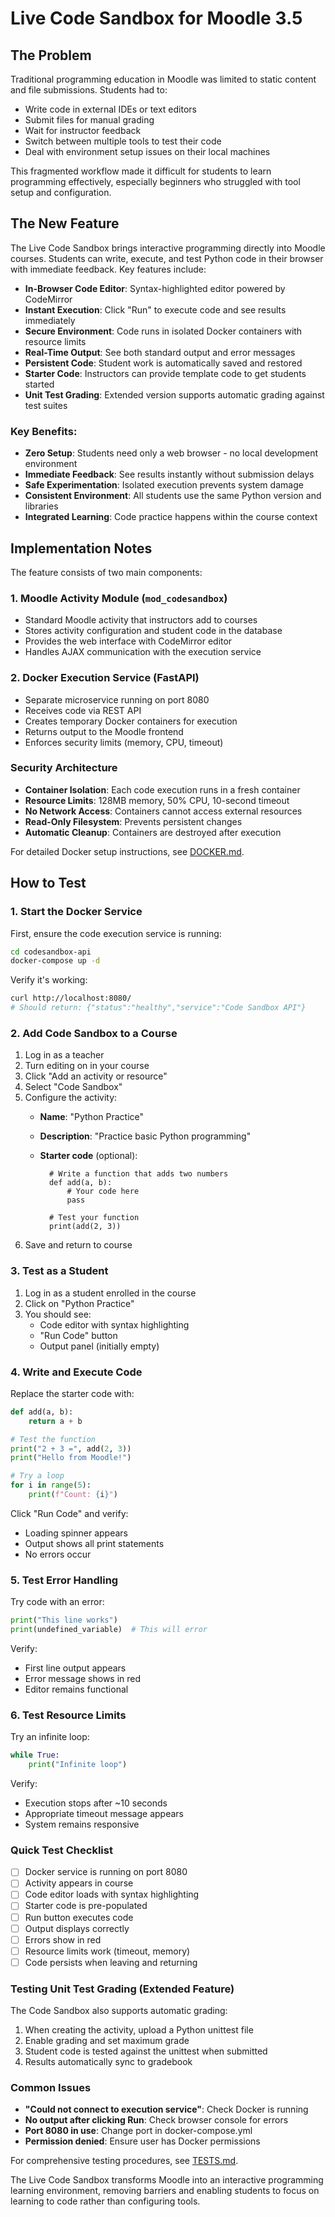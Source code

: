 # Live Code Sandbox for Moodle 3.5

## The Problem

Traditional programming education in Moodle was limited to static content and file submissions. Students had to:
- Write code in external IDEs or text editors
- Submit files for manual grading
- Wait for instructor feedback
- Switch between multiple tools to test their code
- Deal with environment setup issues on their local machines

This fragmented workflow made it difficult for students to learn programming effectively, especially beginners who struggled with tool setup and configuration.

## The New Feature

The Live Code Sandbox brings interactive programming directly into Moodle courses. Students can write, execute, and test Python code in their browser with immediate feedback. Key features include:

- **In-Browser Code Editor**: Syntax-highlighted editor powered by CodeMirror
- **Instant Execution**: Click "Run" to execute code and see results immediately
- **Secure Environment**: Code runs in isolated Docker containers with resource limits
- **Real-Time Output**: See both standard output and error messages
- **Persistent Code**: Student work is automatically saved and restored
- **Starter Code**: Instructors can provide template code to get students started
- **Unit Test Grading**: Extended version supports automatic grading against test suites

### Key Benefits:

- **Zero Setup**: Students need only a web browser - no local development environment
- **Immediate Feedback**: See results instantly without submission delays
- **Safe Experimentation**: Isolated execution prevents system damage
- **Consistent Environment**: All students use the same Python version and libraries
- **Integrated Learning**: Code practice happens within the course context

## Implementation Notes

The feature consists of two main components:

### 1. Moodle Activity Module (`mod_codesandbox`)

- Standard Moodle activity that instructors add to courses
- Stores activity configuration and student code in the database
- Provides the web interface with CodeMirror editor
- Handles AJAX communication with the execution service

### 2. Docker Execution Service (FastAPI)

- Separate microservice running on port 8080
- Receives code via REST API
- Creates temporary Docker containers for execution
- Returns output to the Moodle frontend
- Enforces security limits (memory, CPU, timeout)

### Security Architecture

- **Container Isolation**: Each code execution runs in a fresh container
- **Resource Limits**: 128MB memory, 50% CPU, 10-second timeout
- **No Network Access**: Containers cannot access external resources
- **Read-Only Filesystem**: Prevents persistent changes
- **Automatic Cleanup**: Containers are destroyed after execution

For detailed Docker setup instructions, see [DOCKER.md](DOCKER.md).

## How to Test

### 1. Start the Docker Service
First, ensure the code execution service is running:

```bash
cd codesandbox-api
docker-compose up -d
```

Verify it's working:
```bash
curl http://localhost:8080/
# Should return: {"status":"healthy","service":"Code Sandbox API"}
```

### 2. Add Code Sandbox to a Course
1. Log in as a teacher
2. Turn editing on in your course
3. Click "Add an activity or resource"
4. Select "Code Sandbox"
5. Configure the activity:
    - **Name**: "Python Practice"
    - **Description**: "Practice basic Python programming"
    - **Starter code** (optional):

            # Write a function that adds two numbers
            def add(a, b):
                # Your code here
                pass
    
            # Test your function
            print(add(2, 3))

6. Save and return to course

### 3. Test as a Student
1. Log in as a student enrolled in the course
2. Click on "Python Practice"
3. You should see:
    - Code editor with syntax highlighting
    - "Run Code" button
    - Output panel (initially empty)

### 4. Write and Execute Code
Replace the starter code with:
```python
def add(a, b):
    return a + b

# Test the function
print("2 + 3 =", add(2, 3))
print("Hello from Moodle!")

# Try a loop
for i in range(5):
    print(f"Count: {i}")
```

Click "Run Code" and verify:

- Loading spinner appears
- Output shows all print statements
- No errors occur

### 5. Test Error Handling
Try code with an error:
```python
print("This line works")
print(undefined_variable)  # This will error
```

Verify:

- First line output appears
- Error message shows in red
- Editor remains functional

### 6. Test Resource Limits
Try an infinite loop:
```python
while True:
    print("Infinite loop")
```

Verify:

- Execution stops after ~10 seconds
- Appropriate timeout message appears
- System remains responsive

### Quick Test Checklist

- [ ] Docker service is running on port 8080
- [ ] Activity appears in course
- [ ] Code editor loads with syntax highlighting
- [ ] Starter code is pre-populated
- [ ] Run button executes code
- [ ] Output displays correctly
- [ ] Errors show in red
- [ ] Resource limits work (timeout, memory)
- [ ] Code persists when leaving and returning

### Testing Unit Test Grading (Extended Feature)

The Code Sandbox also supports automatic grading:

1. When creating the activity, upload a Python unittest file
2. Enable grading and set maximum grade
3. Student code is tested against the unittest when submitted
4. Results automatically sync to gradebook

### Common Issues

- **"Could not connect to execution service"**: Check Docker is running
- **No output after clicking Run**: Check browser console for errors
- **Port 8080 in use**: Change port in docker-compose.yml
- **Permission denied**: Ensure user has Docker permissions

For comprehensive testing procedures, see [TESTS.md](TESTS.md).

The Live Code Sandbox transforms Moodle into an interactive programming learning environment, removing barriers and enabling students to focus on learning to code rather than configuring tools.

